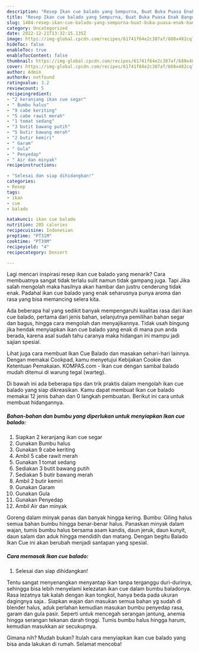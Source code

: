 ```yaml
---
description: "Resep Ikan cue balado yang Sempurna, Buat Buka Puasa Enak Banget"
title: "Resep Ikan cue balado yang Sempurna, Buat Buka Puasa Enak Banget"
slug: 1484-resep-ikan-cue-balado-yang-sempurna-buat-buka-puasa-enak-banget
category: Uncategorized
date: 2022-12-21T13:32:15.135Z
image: https://img-global.cpcdn.com/recipes/61741f64e2c307af/680x482cq70/ikan-cue-balado-foto-resep-utama.jpg
hideToc: false
enableToc: true
enableTocContent: false
thumbnail: https://img-global.cpcdn.com/recipes/61741f64e2c307af/680x482cq70/ikan-cue-balado-foto-resep-utama.jpg
cover: https://img-global.cpcdn.com/recipes/61741f64e2c307af/680x482cq70/ikan-cue-balado-foto-resep-utama.jpg
author: Admin
authorAv: notfound
ratingvalue: 3.2
reviewcount: 5
recipeingredient:
- "2 keranjang ikan cue segar"
- " Bumbu halus"
- "9 cabe keriting"
- "5 cabe rawit merah"
- "1 tomat sedang"
- "3 butit bawang putih"
- "5 butir bawang merah"
- "2 butir kemiri"
- " Garam"
- " Gula"
- " Penyedap"
- " Air dan minyak"
recipeinstructions:

- "Selesai dan siap dihidangkan!"
categories:
- Resep
tags:
- ikan
- cue
- balado

katakunci: ikan cue balado 
nutrition: 205 calories
recipecuisine: Indonesian
preptime: "PT31M"
cooktime: "PT39M"
recipeyield: "4"
recipecategory: Dessert

---
```



Lagi mencari inspirasi resep ikan cue balado yang menarik? Cara membuatnya sangat tidak terlalu sulit namun tidak gampang juga. Tapi Jika salah mengolah maka hasilnya akan hambar dan justru cenderung tidak enak. Padahal ikan cue balado yang enak seharusnya punya aroma dan rasa yang bisa memancing selera kita.


Ada beberapa hal yang sedikit banyak mempengaruhi kualitas rasa dari ikan cue balado, pertama dari jenis bahan, selanjutnya pemilihan bahan segar dan bagus, hingga cara mengolah dan menyajikannya. Tidak usah bingung jika hendak menyiapkan ikan cue balado yang enak di mana pun anda berada, karena asal sudah tahu caranya maka hidangan ini mampu jadi sajian spesial.

Lihat juga cara membuat Ikan Cue Balado dan masakan sehari-hari lainnya. Dengan memakai Cookpad, kamu menyetujui Kebijakan Cookie dan Ketentuan Pemakaian. KOMPAS.com - Ikan cue dengan sambal balado mudah ditemui di warung tegal (warteg).


Di bawah ini ada beberapa tips dan trik praktis dalam mengolah ikan cue balado yang siap dikreasikan. Kamu dapat membuat Ikan cue balado memakai 12 jenis bahan dan 0 langkah pembuatan. Berikut ini cara untuk membuat hidangannya.

<!--inarticleads1-->

##### Bahan-bahan dan bumbu yang diperlukan untuk menyiapkan Ikan cue balado:

1. Siapkan 2 keranjang ikan cue segar
1. Gunakan  Bumbu halus
1. Gunakan 9 cabe keriting
1. Ambil 5 cabe rawit merah
1. Gunakan 1 tomat sedang
1. Sediakan 3 butit bawang putih
1. Sediakan 5 butir bawang merah
1. Ambil 2 butir kemiri
1. Gunakan  Garam
1. Gunakan  Gula
1. Gunakan  Penyedap
1. Ambil  Air dan minyak


Goreng dalam minyak panas dan banyak hingga kering. Bumbu: Giling halus semua bahan bumbu hingga benar-benar halus. Panaskan minyak dalam wajan, tumis bumbu halus bersama asam kandis, daun jeruk, daun kunyit, daun salam dan aduk hingga mendidih dan matang. Dengan begitu Balado Ikan Cue ini akan berubah menjadi santapan yang spesial. 

<!--inarticleads2-->

##### Cara memasak Ikan cue balado:


1. Selesai dan siap dihidangkan!

Tentu sangat menyenangkan menyantap ikan tanpa terganggu duri-durinya, sehingga bisa lebih menyelami kelezatan ikan cue dalam bumbu baladonya. Rasa lezatnya tak kalah dengan ikan tongkol, hanya beda pada ukuran dagingnya saja.. Siapkan wajan dan masukan semua bahan yg sudah di blender halus, aduk perlahan kemudian masukan bumbu penyedap rasa, garam dan gula pasir. Seperti untuk mencegah serangan jantung, anemia hingga serangan tekanan darah tinggi. Tumis bumbu halus hingga harum, kemudian masukkan air secukupnya. 

Gimana nih? Mudah bukan? Itulah cara menyiapkan ikan cue balado yang bisa anda lakukan di rumah. Selamat mencoba!
